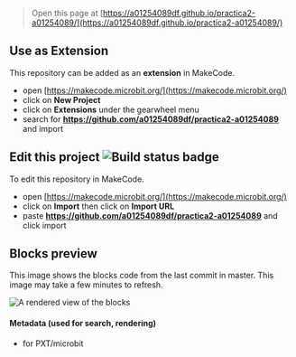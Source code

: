 
> Open this page at [https://a01254089df.github.io/practica2-a01254089/](https://a01254089df.github.io/practica2-a01254089/)

## Use as Extension

This repository can be added as an **extension** in MakeCode.

* open [https://makecode.microbit.org/](https://makecode.microbit.org/)
* click on **New Project**
* click on **Extensions** under the gearwheel menu
* search for **https://github.com/a01254089df/practica2-a01254089** and import

## Edit this project ![Build status badge](https://github.com/a01254089df/practica2-a01254089/workflows/MakeCode/badge.svg)

To edit this repository in MakeCode.

* open [https://makecode.microbit.org/](https://makecode.microbit.org/)
* click on **Import** then click on **Import URL**
* paste **https://github.com/a01254089df/practica2-a01254089** and click import

## Blocks preview

This image shows the blocks code from the last commit in master.
This image may take a few minutes to refresh.

![A rendered view of the blocks](https://github.com/a01254089df/practica2-a01254089/raw/master/.github/makecode/blocks.png)

#### Metadata (used for search, rendering)

* for PXT/microbit
<script src="https://makecode.com/gh-pages-embed.js"></script><script>makeCodeRender("{{ site.makecode.home_url }}", "{{ site.github.owner_name }}/{{ site.github.repository_name }}");</script>
